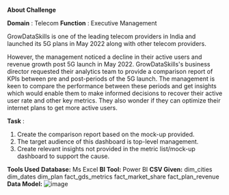 **About Challenge**

**Domain** : Telecom     **Function** : Executive Management

GrowDataSkills is one of the leading telecom providers in India and launched its 5G plans in May 2022 along with other telecom providers.

However, the management noticed a decline in their active users and revenue growth post 5G launch in May 2022. 
GrowDataSkills's business director requested their analytics team to provide a comparison report of KPIs between pre and post-periods of the 5G launch. 
The management is keen to compare the performance between these periods and get insights which would enable them to make informed decisions to recover 
their active user rate and other key metrics. They also wonder if they can optimize their internet plans to get more active users. 

**Task** :
1. Create the comparison report based on the mock-up provided.
2. The target audience of this dashboard is top-level management.
3. Create relevant insights not provided in the metric list/mock-up dashboard to support the cause.

**Tools Used**
**Database:** Ms Excel
**BI Tool:** Power BI
**CSV Given:** 
dim_cities
dim_dates
dim_plan
fact_gds_metrics
fact_market_share
fact_plan_revenue
**Data Model:**
![image](https://github.com/nupur711/GDS-Telecom-Sales-Analysis/assets/28728455/1559f863-effd-479d-bc1d-52cce5c98e6c)







